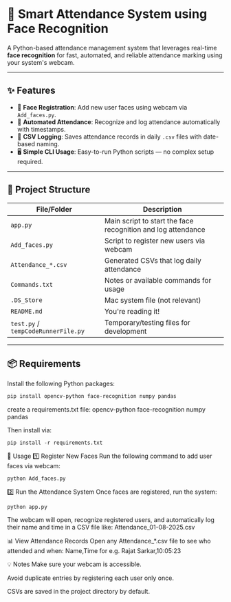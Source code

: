 # 📸 Smart Attendance System using Face Recognition

A Python-based attendance management system that leverages real-time **face recognition** for fast, automated, and reliable attendance marking using your system's webcam.

---

## ✨ Features

- 🔐 **Face Registration**: Add new user faces using webcam via `Add_faces.py`.
- 🤖 **Automated Attendance**: Recognize and log attendance automatically with timestamps.
- 🧾 **CSV Logging**: Saves attendance records in daily `.csv` files with date-based naming.
- 🖥️ **Simple CLI Usage**: Easy-to-run Python scripts — no complex setup required.

---

## 📁 Project Structure

| File/Folder               | Description                                           |
|--------------------------|-------------------------------------------------------|
| `app.py`                 | Main script to start the face recognition and log attendance |
| `Add_faces.py`           | Script to register new users via webcam              |
| `Attendance_*.csv`       | Generated CSVs that log daily attendance             |
| `Commands.txt`           | Notes or available commands for usage                |
| `.DS_Store`              | Mac system file (not relevant)                       |
| `README.md`              | You're reading it!                                   |
| `test.py` / `tempCodeRunnerFile.py` | Temporary/testing files for development        |

---

## 📦 Requirements

Install the following Python packages:

```bash
pip install opencv-python face-recognition numpy pandas
```
create a requirements.txt file:
opencv-python
face-recognition
numpy
pandas

Then install via:
```
pip install -r requirements.txt
```
🚀 Usage
1️⃣ Register New Faces
Run the following command to add user faces via webcam:
```
python Add_faces.py
```
2️⃣ Run the Attendance System
Once faces are registered, run the system:
```
python app.py
```
The webcam will open, recognize registered users, and automatically log their name and time in a CSV file like:
Attendance_01-08-2025.csv

📊 View Attendance Records
Open any Attendance_*.csv file to see who attended and when:
Name,Time for e.g. 
Rajat Sarkar,10:05:23


💡 Notes
Make sure your webcam is accessible.

Avoid duplicate entries by registering each user only once.

CSVs are saved in the project directory by default.
